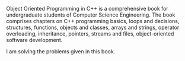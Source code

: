 Object Oriented Programming in C++ is a comprehensive book for undergraduate students of Computer Science Engineering. The book comprises chapters on C++ programming basics, loops and decisions, structures, functions, objects and classes, arrays and strings, operator  overloading, inheritance, pointers, streams and files, object-oriented  software development. 

I am solving the problems given in this book.
